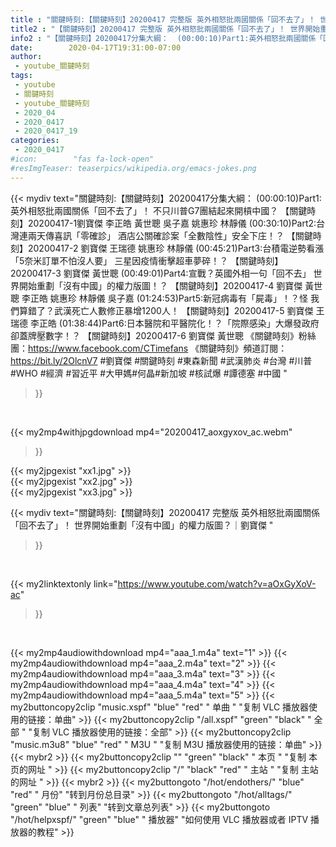 ```yaml
---
title : "關鍵時刻:【關鍵時刻】20200417 完整版 英外相怒批兩國關係「回不去了」！ 世界開始重劃「沒有中國」的權力版圖？｜劉寶傑 "
title2 : "【關鍵時刻】20200417 完整版 英外相怒批兩國關係「回不去了」！ 世界開始重劃「沒有中國」的權力版圖？｜劉寶傑 "
info2 : "【關鍵時刻】20200417分集大綱：  (00:00:10)Part1:英外相怒批兩國關係「回不去了」！ 不只川普G7團結起來開槓中國？ 【關鍵時刻】20200417-1劉寶傑 李正皓 黃世聰 吳子嘉 姚惠珍 林靜儀  (00:30:10)Part2:台灣連兩天傳喜訊「零確診」 酒店公關確診案「全數陰性」安全下庄！？ 【關鍵時刻】20200417-2 劉寶傑 王瑞德 姚惠珍 林靜儀  (00:45:21)Part3:台積電逆勢看漲「5奈米訂單不怕沒人要」 三星因疫情衝擊超車夢碎！？ 【關鍵時刻】20200417-3 劉寶傑 黃世聰  (00:49:01)Part4:宣戰？英國外相一句「回不去」 世界開始重劃「沒有中國」的權力版圖！？ 【關鍵時刻】20200417-4 劉寶傑 黃世聰 李正皓 姚惠珍 林靜儀 吳子嘉  (01:24:53)Part5:新冠病毒有「屍毒」！？怪 我們算錯了？武漢死亡人數修正暴增1200人！ 【關鍵時刻】20200417-5 劉寶傑 王瑞德 李正皓  (01:38:44)Part6:日本醫院和平醫院化！？「院際感染」大爆發政府卻蓋牌壓數字！？ 【關鍵時刻】20200417-6 劉寶傑 黃世聰  《關鍵時刻》粉絲團：https://www.facebook.com/CTimefans 《關鍵時刻》頻道訂閱：https://bit.ly/2OlcnV7  #劉寶傑 #關鍵時刻 #東森新聞 #武漢肺炎 #台灣 #川普#WHO #經濟 #習近平 #大甲媽#何晶#新加坡 #核試爆 #譚德塞 #中國 "
date:        2020-04-17T19:31:00-07:00
author:
 - youtube_關鍵時刻
tags:
 - youtube
 - 關鍵時刻
 - youtube_關鍵時刻
 - 2020_04
 - 2020_0417
 - 2020_0417_19
categories:
 - 2020_0417
#icon:        "fas fa-lock-open"
#resImgTeaser: teaserpics/wikipedia.org/emacs-jokes.png
---
```


{{< mydiv text="關鍵時刻:【關鍵時刻】20200417分集大綱：  (00:00:10)Part1:英外相怒批兩國關係「回不去了」！ 不只川普G7團結起來開槓中國？ 【關鍵時刻】20200417-1劉寶傑 李正皓 黃世聰 吳子嘉 姚惠珍 林靜儀  (00:30:10)Part2:台灣連兩天傳喜訊「零確診」 酒店公關確診案「全數陰性」安全下庄！？ 【關鍵時刻】20200417-2 劉寶傑 王瑞德 姚惠珍 林靜儀  (00:45:21)Part3:台積電逆勢看漲「5奈米訂單不怕沒人要」 三星因疫情衝擊超車夢碎！？ 【關鍵時刻】20200417-3 劉寶傑 黃世聰  (00:49:01)Part4:宣戰？英國外相一句「回不去」 世界開始重劃「沒有中國」的權力版圖！？ 【關鍵時刻】20200417-4 劉寶傑 黃世聰 李正皓 姚惠珍 林靜儀 吳子嘉  (01:24:53)Part5:新冠病毒有「屍毒」！？怪 我們算錯了？武漢死亡人數修正暴增1200人！ 【關鍵時刻】20200417-5 劉寶傑 王瑞德 李正皓  (01:38:44)Part6:日本醫院和平醫院化！？「院際感染」大爆發政府卻蓋牌壓數字！？ 【關鍵時刻】20200417-6 劉寶傑 黃世聰  《關鍵時刻》粉絲團：https://www.facebook.com/CTimefans 《關鍵時刻》頻道訂閱：https://bit.ly/2OlcnV7  #劉寶傑 #關鍵時刻 #東森新聞 #武漢肺炎 #台灣 #川普#WHO #經濟 #習近平 #大甲媽#何晶#新加坡 #核試爆 #譚德塞 #中國 "
>}}
<br>


{{< my2mp4withjpgdownload mp4="20200417_aoxgyxov_ac.webm"
>}}

{{< my2jpgexist "xx1.jpg" >}}<br>
{{< my2jpgexist "xx2.jpg" >}}<br>
{{< my2jpgexist "xx3.jpg" >}}<br>



{{< mydiv text="關鍵時刻:【關鍵時刻】20200417 完整版 英外相怒批兩國關係「回不去了」！ 世界開始重劃「沒有中國」的權力版圖？｜劉寶傑 "
>}}
<br>

{{< my2linktextonly link="https://www.youtube.com/watch?v=aOxGyXoV-ac"
>}}


<br>

{{< my2mp4audiowithdownload mp4="aaa_1.m4a"    text="1" >}}
{{< my2mp4audiowithdownload mp4="aaa_2.m4a"    text="2" >}}
{{< my2mp4audiowithdownload mp4="aaa_3.m4a"    text="3" >}}
{{< my2mp4audiowithdownload mp4="aaa_4.m4a"    text="4" >}}
{{< my2mp4audiowithdownload mp4="aaa_5.m4a"    text="5" >}}
{{< my2buttoncopy2clip "music.xspf"        "blue"   "red"    " 单曲 "  "复制 VLC 播放器使用的链接：单曲" >}} {{< my2buttoncopy2clip "/all.xspf"         "green"  "black"  " 全部 "  "复制 VLC 播放器使用的链接：全部" >}} {{< my2buttoncopy2clip "music.m3u8"        "blue"   "red"    " M3U  "    "复制 M3U 播放器使用的链接：单曲" >}} {{< mybr2 >}} {{< my2buttoncopy2clip ""                  "green"  "black"  " 本页 "    "复制 本页的网址 " >}} {{< my2buttoncopy2clip "/"                 "black"  "red"    " 主站 "    "复制 主站的网址 " >}} {{< mybr2 >}} {{< my2buttongoto      "/hot/endothers/"   "blue"   "red"    " 月份"   "转到月份总目录" >}} {{< my2buttongoto      "/hot/alltags/"     "green"  "blue"   " 列表"   "转到文章总列表" >}} {{< my2buttongoto      "/hot/helpxspf/"    "green"  "blue"   " 播放器" "如何使用 VLC 播放器或者 IPTV 播放器的教程" >}} 
